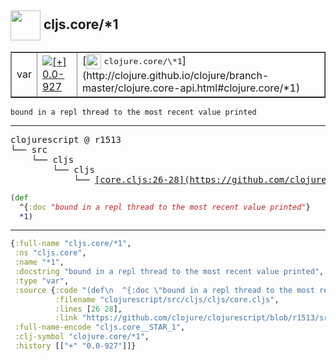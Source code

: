 ## <img width="48px" valign="middle" src="http://i.imgur.com/Hi20huC.png"> cljs.core/\*1

 <table border="1">
<tr>
<td>var</td>
<td><a href="https://github.com/cljsinfo/api-refs/tree/0.0-927"><img valign="middle" alt="[+] 0.0-927" src="https://img.shields.io/badge/+-0.0--927-lightgrey.svg"></a> </td>
<td>
[<img height="24px" valign="middle" src="http://i.imgur.com/1GjPKvB.png"> <samp>clojure.core/\*1</samp>](http://clojure.github.io/clojure/branch-master/clojure.core-api.html#clojure.core/*1)
</td>
</tr>
</table>

 <samp>
</samp>

```
bound in a repl thread to the most recent value printed
```

---

 <pre>
clojurescript @ r1513
└── src
    └── cljs
        └── cljs
            └── <ins>[core.cljs:26-28](https://github.com/clojure/clojurescript/blob/r1513/src/cljs/cljs/core.cljs#L26-L28)</ins>
</pre>

```clj
(def
  ^{:doc "bound in a repl thread to the most recent value printed"}
  *1)
```


---

```clj
{:full-name "cljs.core/*1",
 :ns "cljs.core",
 :name "*1",
 :docstring "bound in a repl thread to the most recent value printed",
 :type "var",
 :source {:code "(def\n  ^{:doc \"bound in a repl thread to the most recent value printed\"}\n  *1)",
          :filename "clojurescript/src/cljs/cljs/core.cljs",
          :lines [26 28],
          :link "https://github.com/clojure/clojurescript/blob/r1513/src/cljs/cljs/core.cljs#L26-L28"},
 :full-name-encode "cljs.core__STAR_1",
 :clj-symbol "clojure.core/*1",
 :history [["+" "0.0-927"]]}

```
